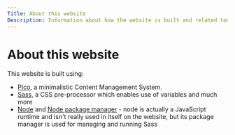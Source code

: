 ```yaml
---
Title: About this website
Description: Information about how the website is built and related tools
---
```


About this website
==================
This website is built using:

* [Pico](http://picocms.org/about/), a minimalistic Content Management System.
* [Sass](https://sass-lang.com/), a CSS pre-processor which enables use of variables and much more
* [Node](https://nodejs.org/en/) and [Node package manager](https://www.npmjs.com/) - node is actually a JavaScript runtime and isn't really used in itself on the website, but its package manager is used for managing and running Sass
